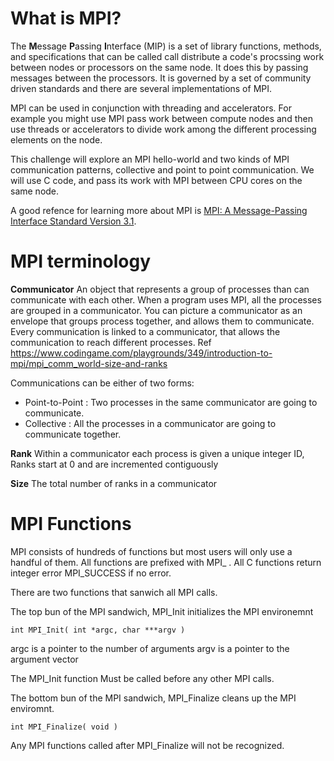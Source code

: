 # What is MPI? 

The **M**essage **P**assing **I**nterface (MIP) is a set of library functions, methods, and specifications that can be called call distribute a code's procssing work between nodes or processors on the same node.  It does this by passing messages between the processors. It is governed by a set of community driven standards and there are several implementations of MPI. 

MPI can be used in conjunction with threading and accelerators. For example you might use MPI pass work between compute nodes and then use threads or accelerators to divide work among the different processing elements on the node. 

This challenge will explore an MPI hello-world and two kinds of MPI communication patterns, collective and point to point communication. We will use C code, and pass its work with MPI between CPU cores on the same node. 

A good refence for learning more about MPI is [MPI: A Message-Passing Interface Standard Version 3.1]( https://www.mpi-forum.org/docs/mpi-3.1/mpi31-report.pdf). 

# MPI terminology  
 
**Communicator**  An object that represents a group of processes than can communicate with each other. 
When a program uses MPI, all the processes are grouped in a communicator. You can picture a communicator as an envelope that groups process together, and allows them to communicate. Every communication is linked to a communicator, that allows the  communication to reach different processes. 
Ref https://www.codingame.com/playgrounds/349/introduction-to-mpi/mpi_comm_world-size-and-ranks

Communications can be either of two forms: 
* Point-to-Point : Two processes in the same communicator are going to communicate.
* Collective : All the processes in a communicator are going to communicate together.

**Rank** Within a communicator each process is given a unique integer ID, Ranks start at 0 and are incremented contiguously

**Size** The total number of ranks in a communicator

# MPI Functions 

MPI consists of hundreds of functions but most users will only use a handful of them. 
All functions are prefixed with MPI_ .
All C functions return integer error MPI_SUCCESS if no error. 

There are two functions that sanwich all MPI calls. 

The top bun of the MPI sandwich, MPI_Init initializes the MPI environemnt 
```
int MPI_Init( int *argc, char ***argv )
```
argc is a pointer to the number of arguments
argv is a pointer to the argument vector

The MPI_Init function Must be called before any other MPI calls. 

The bottom bun of the MPI sandwich, MPI_Finalize cleans up the MPI enviromnt. 
```
int MPI_Finalize( void )
```
Any MPI functions called after MPI_Finalize will not be recognized. 










